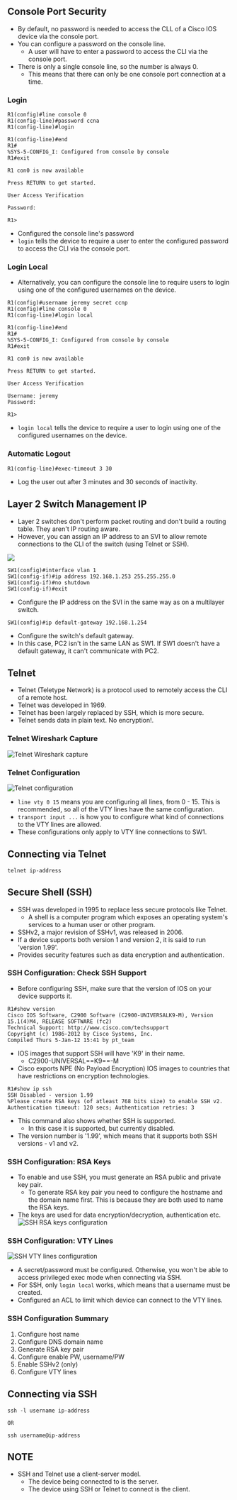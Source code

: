 ## Console Port Security
* By default, no password is needed to access the CLL of a Cisco IOS device via the console port.
* You can configure a password on the console line.
	* A user will have to enter a password to access the CLI via the console port.
* There is only a single console line, so the number is always 0.
	* This means that there can only be one console port connection at a time.
### Login
```
R1(config)#line console 0
R1(config-line)#password ccna
R1(config-line)#login

R1(config-line)#end
R1#
%SYS-5-CONFIG_I: Configured from console by console
R1#exit  

R1 con0 is now available
  
Press RETURN to get started.

User Access Verification

Password:

R1>
```
* Configured the console line's password
* `login` tells the device to require a user to enter the configured password to access the CLI via the console port.
### Login Local
* Alternatively, you can configure the console line to require users to login using one of the configured usernames on the device.
```
R1(config)#username jeremy secret ccnp
R1(config)#line console 0
R1(config-line)#login local

R1(config-line)#end
R1#
%SYS-5-CONFIG_I: Configured from console by console
R1#exit

R1 con0 is now available

Press RETURN to get started.

User Access Verification

Username: jeremy
Password:

R1>
```
* `login local` tells the device to require a user to login using one of the configured usernames on the device.
### Automatic Logout
```
R1(config-line)#exec-timeout 3 30
```
* Log the user out after 3 minutes and 30 seconds of inactivity.
## Layer 2 Switch Management IP
* Layer 2 switches don't perform packet routing and don't build a routing table. They aren't IP routing aware.
* However, you can assign an IP address to an SVI to allow remote connections to the CLI of the switch (using Telnet or SSH).

![](./img3/layer-2-switch-management-topology.png)
```
SW1(config)#interface vlan 1
SW1(config-if)#ip address 192.168.1.253 255.255.255.0
SW1(config-if)#no shutdown
SW1(config-if)#exit
```
* Configure the IP address on the SVI in the same way as on a multilayer switch.

```
SW1(config)#ip default-gateway 192.168.1.254
```
* Configure the switch's default gateway. 
* In this case, PC2 isn't in the same LAN as SW1. If SW1 doesn't have a default gateway, it can't communicate with PC2.
## Telnet
* Telnet (Teletype Network) is a protocol used to remotely access the CLI of a remote host.
* Telnet was developed in 1969.
* Telnet has been largely replaced by SSH, which is more secure.
* Telnet sends data in plain text. No encryption!.
### Telnet Wireshark Capture
![Telnet Wireshark capture](./img3/telnet-wireshark-capture.png)
### Telnet Configuration
![Telnet configuration](./img3/telnet-configuration.png)
* `line vty 0 15` means you are configuring all lines, from 0 - 15. This is recommended, so all of the VTY lines have the same configuration.
* `transport input ...` is how you to configure what kind of connections to the VTY lines are allowed.
* These configurations only apply to VTY line connections to SW1.
## Connecting via Telnet
```
telnet ip-address
```
## Secure Shell (SSH)
* SSH was developed in 1995 to replace less secure protocols like Telnet.
	* A shell is a computer program which exposes an operating system's services to a human user or other program.
* SSHv2, a major revision of SSHv1, was released in 2006.
* If a device supports both version 1 and version 2, it is said to run 'version 1.99'.
* Provides security features such as data encryption and authentication.
### SSH Configuration: Check SSH Support
* Before configuring SSH, make sure that the version of IOS on your device supports it.

```
R1#show version
Cisco IOS Software, C2900 Software (C2900-UNIVERSALK9-M), Version 15.1(4)M4, RELEASE SOFTWARE (fc2)
Technical Support: http://www.cisco.com/techsupport
Copyright (c) 1986-2012 by Cisco Systems, Inc.
Compiled Thurs 5-Jan-12 15:41 by pt_team
```
* IOS images that support SSH will have 'K9' in their name.
	* C2900-UNIVERSAL==K9==-M
* Cisco exports NPE (No Payload Encryption) IOS images to countries that have restrictions on encryption technologies.

```
R1#show ip ssh
SSH Disabled - version 1.99
%Please create RSA keys (of atleast 768 bits size) to enable SSH v2.
Authentication timeout: 120 secs; Authentication retries: 3
```
* This command also shows whether SSH is supported.
	* In this case it is supported, but currently disabled.
* The version number is '1.99', which means that it supports both SSH versions - v1 and v2.
### SSH Configuration: RSA Keys
* To enable and use SSH, you must generate an RSA public and private key pair.
	* To generate RSA key pair you need to configure the hostname and the domain name first. This is because they are both used to name the RSA keys.
* The keys are used for data encryption/decryption, authentication etc.
![SSH RSA keys configuration](./img3/SSH-RSA-keys-config.png)
### SSH Configuration: VTY Lines
![SSH VTY lines configuration](./img3/SSH-config-VTY-lines.png)
* A secret/password must be configured. Otherwise, you won't be able to access privileged exec mode when connecting via SSH.
* For SSH, only `login local` works, which means that a username must be created.
* Configured an ACL to limit which device can connect to the VTY lines.
### SSH Configuration Summary
1. Configure host name
2. Configure DNS domain name
3. Generate RSA key pair
4. Configure enable PW, username/PW
5. Enable SSHv2 (only)
6. Configure VTY lines
## Connecting via SSH
```
ssh -l username ip-address

OR

ssh username@ip-address
```
## NOTE
* SSH and Telnet use a client-server model.
	* The device being connected to is the server.
	* The device using SSH or Telnet to connect is the client.